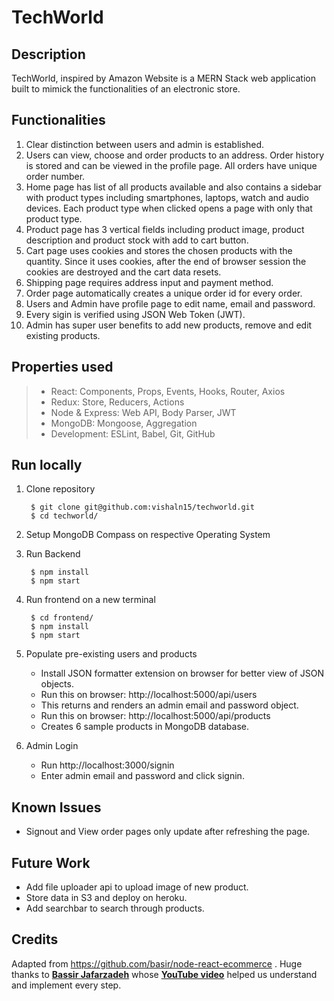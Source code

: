 # TechWorld

## Description

TechWorld, inspired by Amazon Website is a MERN Stack web application built to mimick the functionalities of an electronic store. 

## Functionalities

1. Clear distinction between users and admin is established. 
2. Users can view, choose and order products to an address. Order history is stored and can be viewed in the profile page. All orders have unique order number.
3. Home page has list of all products available and also contains a sidebar with product types including smartphones, laptops, watch and audio devices. Each product type when clicked opens a page with only that product type. 
4. Product page has 3 vertical fields including product image, product description and product stock with add to cart button. 
5. Cart page uses cookies and stores the chosen products with the quantity. Since it uses cookies, after the end of browser session the cookies are destroyed and the cart data resets. 
6. Shipping page requires address input and payment method. 
7. Order page automatically creates a unique order id for every order. 
8. Users and Admin have profile page to edit name, email and password. 
9. Every sigin is verified using JSON Web Token (JWT).
10. Admin has super user benefits to add new products, remove and edit existing products.  

## Properties used

> - React: Components, Props, Events, Hooks, Router, Axios
> - Redux: Store, Reducers, Actions
> - Node & Express: Web API, Body Parser, JWT
> - MongoDB: Mongoose, Aggregation
> - Development: ESLint, Babel, Git, GitHub

## Run locally

1. Clone repository

        $ git clone git@github.com:vishaln15/techworld.git
        $ cd techworld/

2. Setup MongoDB Compass on respective Operating System

3. Run Backend

        $ npm install
        $ npm start

4. Run frontend on a new terminal

        $ cd frontend/
        $ npm install
        $ npm start

5. Populate pre-existing users and products

    - Install JSON formatter extension on browser for better view of JSON objects.
    - Run this on browser: http://localhost:5000/api/users
    - This returns and renders an admin email and password object.
    - Run this on browser: http://localhost:5000/api/products
    - Creates 6 sample products in MongoDB database.

6. Admin Login

    - Run http://localhost:3000/signin
    - Enter admin email and password and click signin. 


## Known Issues

- Signout and View order pages only update after refreshing the page.

## Future Work

- Add file uploader api to upload image of new product.
- Store data in S3 and deploy on heroku. 
- Add searchbar to search through products.

## Credits

Adapted from https://github.com/basir/node-react-ecommerce . Huge thanks to **[Bassir Jafarzadeh](https://github.com/basir)** whose **[YouTube video](https://www.youtube.com/watch?v=Fy9SdZLBTOo)** helped us understand and implement every step. 